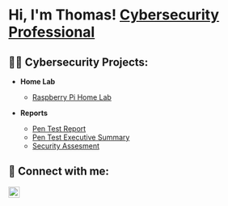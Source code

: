 <h1>Hi, I'm Thomas! <a href="https://www.linkedin.com/in/thomasgraham26/">Cybersecurity Professional</a>
<h2>👨‍💻 Cybersecurity Projects:</h2>

- <b>Home Lab</b>
  - [Raspberry Pi Home Lab](https://drive.google.com/file/d/1wSToqDLScovYt5zeRe6RKz1VI5UR2vSn/view?usp=drive_link)
 
- <b>Reports</b>
  - [Pen Test Report](https://drive.google.com/file/d/1EB86XBWo9DMq3v7xVUvusEZZl8eU9qu5/view?usp=drive_link)
  - [Pen Test Executive Summary](https://drive.google.com/file/d/1Acc70VG2HxrYPzVWSqbTY_lUjG0xVAGn/view?usp=drive_link)
  - [Security Assesment](https://drive.google.com/file/d/1CeRbXa13akSa-MHLSff-nad8TMG-craW/view?usp=drive_link)



<h2> 🤳 Connect with me:</h2>

[<img align="left" alt="JoshMadakor | LinkedIn" width="22px" src="https://cdn.jsdelivr.net/npm/simple-icons@v3/icons/linkedin.svg" />][linkedin]


[linkedin]: https://www.linkedin.com/in/thomasgraham26/




